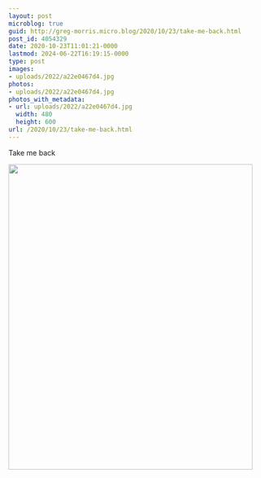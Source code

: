 ```yaml
---
layout: post
microblog: true
guid: http://greg-morris.micro.blog/2020/10/23/take-me-back.html
post_id: 4054329
date: 2020-10-23T11:01:21-0000
lastmod: 2024-06-22T16:19:15-0000
type: post
images:
- uploads/2022/a22e0467d4.jpg
photos:
- uploads/2022/a22e0467d4.jpg
photos_with_metadata:
- url: uploads/2022/a22e0467d4.jpg
  width: 480
  height: 600
url: /2020/10/23/take-me-back.html
---
```

Take me back

<img src="uploads/2022/a22e0467d4.jpg" width="480" height="600" alt="">
